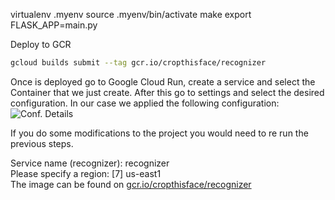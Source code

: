 virtualenv .myenv
source .myenv/bin/activate
make
export FLASK_APP=main.py



Deploy to GCR   
```bash
gcloud builds submit --tag gcr.io/cropthisface/recognizer
```
Once is deployed go to Google Cloud Run, create a service and select the Container that we just create. After this go to settings and select the desired configuration.
In our case we applied the following configuration:
![Conf. Details](https://user-images.githubusercontent.com/43391630/80400504-e4932600-8888-11ea-84e9-9a701ac430e8.png)

If you do some modifications to the project you would need to re run the previous steps.

Service name (recognizer):  recognizer <br>
Please specify a region:  [7] us-east1  <br>
The image can be found on [gcr.io/cropthisface/recognizer](https://gcr.io/cropthisface/recognizer)  <br>